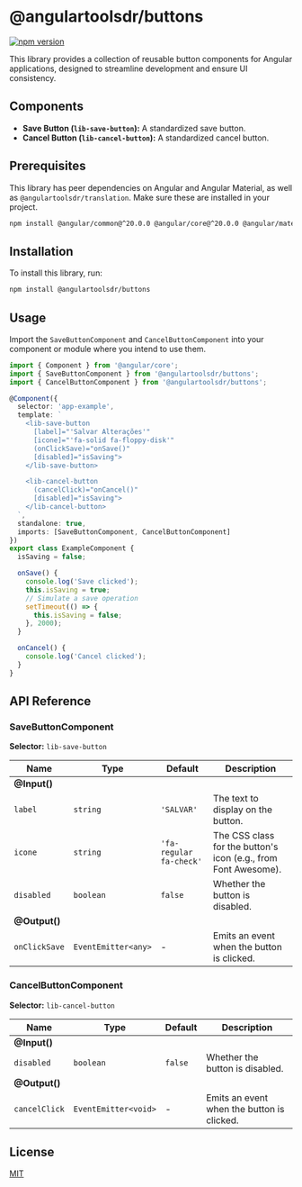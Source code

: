 # @angulartoolsdr/buttons

[![npm version](https://badge.fury.io/js/%40angulartoolsdr%2Fbuttons.svg)](https://badge.fury.io/js/%40angulartoolsdr%2Fbuttons)

This library provides a collection of reusable button components for Angular applications, designed to streamline development and ensure UI consistency.

## Components

- **Save Button (`lib-save-button`):** A standardized save button.
- **Cancel Button (`lib-cancel-button`):** A standardized cancel button.

## Prerequisites

This library has peer dependencies on Angular and Angular Material, as well as `@angulartoolsdr/translation`. Make sure these are installed in your project.

```bash
npm install @angular/common@^20.0.0 @angular/core@^20.0.0 @angular/material@^18.0.0 @angulartoolsdr/translation@^20.0.0
```

## Installation

To install this library, run:

```bash
npm install @angulartoolsdr/buttons
```

## Usage

Import the `SaveButtonComponent` and `CancelButtonComponent` into your component or module where you intend to use them.

```typescript
import { Component } from '@angular/core';
import { SaveButtonComponent } from '@angulartoolsdr/buttons';
import { CancelButtonComponent } from '@angulartoolsdr/buttons';

@Component({
  selector: 'app-example',
  template: `
    <lib-save-button 
      [label]="'Salvar Alterações'" 
      [icone]="'fa-solid fa-floppy-disk'"
      (onClickSave)="onSave()"
      [disabled]="isSaving">
    </lib-save-button>

    <lib-cancel-button 
      (cancelClick)="onCancel()"
      [disabled]="isSaving">
    </lib-cancel-button>
  `,
  standalone: true,
  imports: [SaveButtonComponent, CancelButtonComponent]
})
export class ExampleComponent {
  isSaving = false;

  onSave() {
    console.log('Save clicked');
    this.isSaving = true;
    // Simulate a save operation
    setTimeout(() => {
      this.isSaving = false;
    }, 2000);
  }

  onCancel() {
    console.log('Cancel clicked');
  }
}
```

## API Reference

### SaveButtonComponent

**Selector:** `lib-save-button`

| Name          | Type       | Default          | Description                                   |
|---------------|------------|------------------|-----------------------------------------------|
| **@Input()**  |            |                  |                                               |
| `label`       | `string`   | `'SALVAR'`       | The text to display on the button.            |
| `icone`       | `string`   | `'fa-regular fa-check'` | The CSS class for the button's icon (e.g., from Font Awesome). |
| `disabled`    | `boolean`  | `false`          | Whether the button is disabled.               |
| **@Output()** |            |                  |                                               |
| `onClickSave` | `EventEmitter<any>` | -       | Emits an event when the button is clicked.    |

### CancelButtonComponent

**Selector:** `lib-cancel-button`

| Name          | Type       | Default | Description                                   |
|---------------|------------|---------|-----------------------------------------------|
| **@Input()**  |            |         |                                               |
| `disabled`    | `boolean`  | `false` | Whether the button is disabled.               |
| **@Output()** |            |         |                                               |
| `cancelClick` | `EventEmitter<void>` | -     | Emits an event when the button is clicked.    |

## License

[MIT](LICENSE)